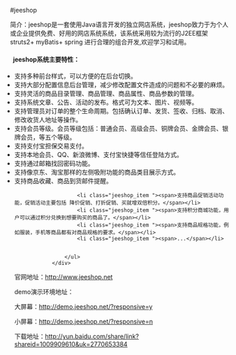 #jeeshop

简介：jeeshop是一套使用Java语言开发的独立网店系统，jeeshop致力于为个人或企业提供免费、好用的网店系统系统，该系统采用较为流行的J2EE框架 struts2+ myBatis+ spring 进行合理的组合开发,欢迎学习和试用。


<div>
    				<h4 style="font-weight: 400px;"><span class="glyphicon glyphicon-info-sign"></span>&nbsp;&nbsp;jeeshop系统主要特性：</h4>
					<ul style="margin-left: 0px;-webkit-padding-start: 10px;">
						<li class="jeeshop_item "><span>支持多种前台样式，可以方便的在后台切换。</span></li>
						<li class="jeeshop_item "><span>支持大部分配置信息后台管理，减少修改配置文件造成的问题和不必要的麻烦。</span></li>
						<li class="jeeshop_item "><span>支持灵活的商品目录管理、商品管理、商品属性、商品参数的管理。</span></li>
						<li class="jeeshop_item "><span>支持系统文章、公告、活动的发布。格式可为文本、图片、视频等。</span></li>
						<li class="jeeshop_item "><span>支持管理员对订单的整个生命周期。包括确认订单、发货、签收、归档、取消、修改收货人地址等操作。</span></li>
						<li class="jeeshop_item "><span>支持会员等级。会员等级包括：普通会员、高级会员、铜牌会员、金牌会员、银牌会员，等五个等级。</span></li>
						<li class="jeeshop_item "><span>支持支付宝担保交易支付。</span></li>
						<li class="jeeshop_item "><span>支持本地会员、QQ、新浪微博、支付宝快捷等信任登陆方式。</span></li>
						<li class="jeeshop_item "><span>支持通过邮箱找回密码功能。</span></li>
						<li class="jeeshop_item "><span>支持像京东、淘宝那样的左侧吸附功能的商品类目展示方式。</span></li>
						<li class="jeeshop_item "><span>支持商品收藏、商品到货邮件提醒。</span></li>
						
						<li class="jeeshop_item "><span>支持商品促销活动功能，促销活动主要包括 降价促销、打折促销、买就增双倍积分。</span></li>
						<li class="jeeshop_item "><span>支持积分商城功能，用户可以通过积分兑换到想要购买的商品了。</span></li>
						<li class="jeeshop_item "><span>支持商品规格功能，例如服装，手机等商品都有对商品规格的要求。</span></li>
						<li class="jeeshop_item "><span>...</span></li>
						

					</ul>
				</div>


官网地址：http://www.jeeshop.net

demo演示环境地址：

大屏幕：http://demo.jeeshop.net/?responsive=y

小屏幕：http://demo.jeeshop.net/?responsive=n

下载地址：http://yun.baidu.com/share/link?shareid=1009909610&uk=2770653384